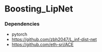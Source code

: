 # Boosting_LipNet

### Dependencies

- pytorch
- https://github.com/zbh2047/L_inf-dist-net
- https://github.com/eth-sri/ACE


